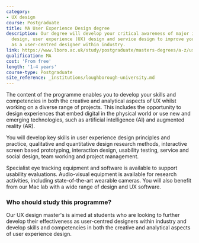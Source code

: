 ```yaml
---
category: 
- UX design
course: Postgraduate
title: MA User Experience Design degree
description: Our degree will develop your critical awareness of major issues in interaction
  design, user experience (UX) design and service design to improve your effectiveness
  as a user-centred designer within industry.
link: https://www.lboro.ac.uk/study/postgraduate/masters-degrees/a-z/user-experience-design/
qualification: MA
cost: 'From free'
length: '1-4 years'
course-type: Postgraduate
site_reference: _institutions/loughborough-university.md
---
```

The content of the programme enables you to develop your skills and competencies in both the creative and analytical aspects of UX whilst working on a diverse range of projects. This includes the opportunity to design experiences that embed digital in the physical world or use new and emerging technologies, such as artificial intelligence (AI) and augmented reality (AR).

You will develop key skills in user experience design principles and practice, qualitative and quantitative design research methods, interactive screen based prototyping, interaction design, usability testing, service and social design, team working and project management.

Specialist eye tracking equipment and software is available to support usability evaluations. Audio-visual equipment is available for research activities, including state-of-the-art wearable cameras. You will also benefit from our Mac lab with a wide range of design and UX software.

### Who should study this programme?

Our UX design master's is aimed at students who are looking to further develop their effectiveness as user-centred designers within industry and develop skills and competencies in both the creative and analytical aspects of user experience design.